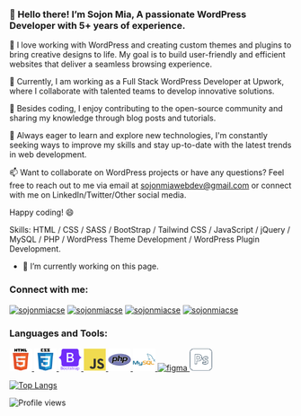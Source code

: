 ### 👋 Hello there! I’m Sojon Mia, A passionate WordPress Developer with 5+ years of experience.

🔧 I love working with WordPress and creating custom themes and plugins to bring creative designs to life. My goal is to build user-friendly and efficient websites that deliver a seamless browsing experience.

💼 Currently, I am working as a Full Stack WordPress Developer at Upwork, where I collaborate with talented teams to develop innovative solutions.

🚀 Besides coding, I enjoy contributing to the open-source community and sharing my knowledge through blog posts and tutorials.

🌱 Always eager to learn and explore new technologies, I'm constantly seeking ways to improve my skills and stay up-to-date with the latest trends in web development.

📫 Want to collaborate on WordPress projects or have any questions? Feel free to reach out to me via email at sojonmiawebdev@gmail.com or connect with me on LinkedIn/Twitter/Other social media.

Happy coding! 😄

Skills: HTML / CSS / SASS / BootStrap / Tailwind CSS / JavaScript / jQuery / MySQL / PHP / WordPress Theme Development / WordPress Plugin Development.

- 🔭 I’m currently working on this page.

<h3 align="left">Connect with me:</h3>
<p align="left">
<a href="https://linkedin.com/in/sojonmiacse" target="blank"><img align="center" src="https://raw.githubusercontent.com/rahuldkjain/github-profile-readme-generator/master/src/images/icons/Social/linked-in-alt.svg" alt="sojonmiacse" height="30" width="40" /></a>
<a href="https://instagram.com/sojonmiacse" target="blank"><img align="center" src="https://raw.githubusercontent.com/rahuldkjain/github-profile-readme-generator/master/src/images/icons/Social/instagram.svg" alt="sojonmiacse" height="30" width="40" /></a>
<a href="https://www.x.com/sojonmiacse" target="blank"><img align="center" src="https://raw.githubusercontent.com/rahuldkjain/github-profile-readme-generator/master/src/images/icons/Social/twitter.svg" alt="sojonmiacse" height="30" width="40" /></a>
<a href="https://fb.com/sojonmiacse" target="blank"><img align="center" src="https://raw.githubusercontent.com/rahuldkjain/github-profile-readme-generator/master/src/images/icons/Social/facebook.svg" alt="sojonmiacse" height="30" width="40" /></a>
</p>

<h3 align="left">Languages and Tools:</h3>
<p align="left"> 
<a href="https://www.w3.org/html/" target="_blank" rel="noreferrer"> <img src="https://raw.githubusercontent.com/devicons/devicon/master/icons/html5/html5-original-wordmark.svg" alt="html5" width="40" height="40"/> </a> 
<a href="https://www.w3schools.com/css/" target="_blank" rel="noreferrer"> <img src="https://raw.githubusercontent.com/devicons/devicon/master/icons/css3/css3-original-wordmark.svg" alt="css3" width="40" height="40"/> </a> 
<a href="https://getbootstrap.com" target="_blank" rel="noreferrer"> <img src="https://raw.githubusercontent.com/devicons/devicon/master/icons/bootstrap/bootstrap-plain-wordmark.svg" alt="bootstrap" width="40" height="40"/> </a> 
<a href="https://developer.mozilla.org/en-US/docs/Web/JavaScript" target="_blank" rel="noreferrer"> <img src="https://raw.githubusercontent.com/devicons/devicon/master/icons/javascript/javascript-original.svg" alt="javascript" width="40" height="40"/> </a> 
<a href="https://www.php.net" target="_blank" rel="noreferrer"> <img src="https://raw.githubusercontent.com/devicons/devicon/master/icons/php/php-original.svg" alt="php" width="40" height="40"/> </a>
<a href="https://www.mysql.com/" target="_blank" rel="noreferrer"> <img src="https://raw.githubusercontent.com/devicons/devicon/master/icons/mysql/mysql-original-wordmark.svg" alt="mysql" width="40" height="40"/> </a> 
<a href="https://www.figma.com/" target="_blank" rel="noreferrer"> <img src="https://www.vectorlogo.zone/logos/figma/figma-icon.svg" alt="figma" width="40" height="40"/> </a> 
<a href="https://www.photoshop.com/en" target="_blank" rel="noreferrer"> <img src="https://raw.githubusercontent.com/devicons/devicon/master/icons/photoshop/photoshop-line.svg" alt="photoshop" width="40" height="40"/> </a> 
 </p>


[![Top Langs](https://github-readme-stats.vercel.app/api/top-langs/?username=csesojonmia23)](https://github.com/anuraghazra/github-readme-stats)

![Profile views](https://gpvc.arturio.dev/csesojonmia23)  
